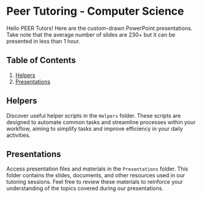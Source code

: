 # Peer Tutoring - Computer Science

Hello PEER Tutors! Here are the custom-drawn PowerPoint presentations. Take note that the average number of slides are 230+ but it can be presented in less than 1 hour.

## Table of Contents

1. [Helpers](#helpers)
2. [Presentations](#presentations)

## Helpers

Discover useful helper scripts in the `Helpers` folder. These scripts are designed to automate common tasks and streamline processes within your workflow, aiming to simplify tasks and improve efficiency in your daily activities.

## Presentations

Access presentation files and materials in the `Presentations` folder. This folder contains the slides, documents, and other resources used in our tutoring sessions. Feel free to review these materials to reinforce your understanding of the topics covered during our presentations.

